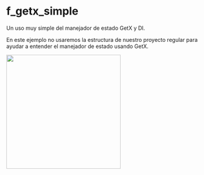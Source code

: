 # f_getx_simple
Un uso muy simple del manejador de estado GetX y DI.

En este ejemplo no usaremos la estructura de nuestro proyecto regular para ayudar a entender el manejador de estado usando GetX.

<img src="https://user-images.githubusercontent.com/28717626/139278623-6a96d4bc-3897-4d79-8cd7-169bdec6a209.gif" width="300" />
